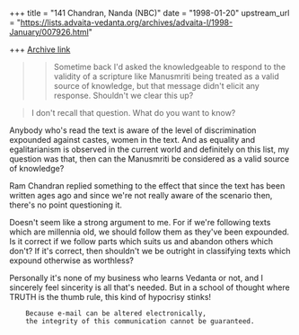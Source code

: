 +++
title = "141 Chandran, Nanda (NBC)"
date = "1998-01-20"
upstream_url = "https://lists.advaita-vedanta.org/archives/advaita-l/1998-January/007926.html"

+++
[Archive link](https://lists.advaita-vedanta.org/archives/advaita-l/1998-January/007926.html)

>> Sometime back I'd asked the knowledgeable to respond to the
>> validity of a scripture like Manusmriti being treated as a valid source
of
>> knowledge, but that message didn't elicit any response.
>> Shouldn't we clear this up?

>I don't recall that question.  What do you want to know?

Anybody who's read the text is aware of the level of discrimination
expounded against castes, women in the text. And as equality and
egalitarianism is observed in the current world and definitely on this list,
my question was that, then can the Manusmriti be considered as a valid
source of knowledge?

Ram Chandran replied something to the effect that since the text has been
written ages ago and since we're not really aware of the scenario then,
there's no point questioning it.

Doesn't seem like a strong argument to me. For if we're following texts
which are millennia old, we should follow them as they've been expounded. Is
it correct if we follow parts which suits us and abandon others which don't?
If it's correct, then shouldn't we be outright in classifying texts which
expound otherwise as worthless?

Personally it's none of my business who learns Vedanta or not, and I
sincerely feel sincerity is all that's needed. But in a school of thought
where TRUTH is the thumb rule, this kind of hypocrisy stinks!

        Because e-mail can be altered electronically,
        the integrity of this communication cannot be guaranteed.

